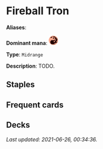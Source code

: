 # Fireball Tron

**Aliases**: 

**Dominant mana**: <img src="../resources/images/mana/R.png" width="25"/>

**Type**: `Midrange`

**Description**: TODO.

## **Staples**



## **Frequent cards**



## **Decks**



*Last updated: 2021-06-26, 00:34:36.*
